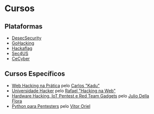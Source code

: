 # Cursos

## Plataformas

- [DesecSecurity](https://desecsecurity.com/)
- [GoHacking](https://gohacking.com.br/)
- [Hackaflag](https://hackaflag.com.br/academy.html)
- [Sec4US](https://sec4us.com.br/)
- [CeCyber](https://cecyber.com/)

## Cursos Específicos

- [Web Hacking na Prática]() pelo [Carlos "Kadu"](https://lp.webhacking.com.br/)
- [Universidade Hacker](https://hackingnaweb.com/assinatura/) pelo [Rafael "Hacking na Web"](https://www.instagram.com/hackingnaweboficial/)
- [Hardware Hacking, IoT Pentest e Red Team Gadgets](https://go.hotmart.com/K65425607M?dp=1) pelo [Julio Della Flora](https://www.instagram.com/juliodellaflora/)
- [Python para Pentesters](https://www.youtube.com/watch?v=KsUTiurSGJM&list=PLY-Tw02f5SDIP3CRtcaenRQc8Yz52m6XZ) pelo [Vitor Oriel](https://www.linkedin.com/in/vitor-oriel-borges/)
